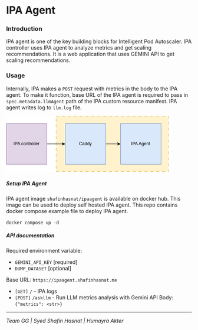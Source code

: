 # IPA Agent
### Introduction
IPA agent is one of the key building blocks for Intelligent Pod Autoscaler. IPA controller uses IPA agent to analyze metrics and get scaling recommendations. It is a web application that uses GEMINI API to get scaling recommendations. 

### Usage
Internally, IPA makes a `POST` request with metrics in the body to the IPA agent. To make it function, base URL of the IPA agent is required to pass in `spec.metadata.llmAgent` path of the IPA custom resource manifest. IPA agent writes log to `llm.log` file.

![](./ipaagent.png)

##### Setup IPA Agent
IPA agent image `shafinhasnat/ipaagent` is available on docker hub. This image can be used to deploy self hosted IPA agent. This repo contains docker compose example file to deploy IPA agent.
```
docker compose up -d
```

##### API documentation
Required environment variable:

- `GEMINI_API_KEY` [required]
- `DUMP_DATASET` [optional]

Base URL: `https://ipaagent.shafinhasnat.me`
- `[GET]` `/` - IPA logs
- `[POST]` `/askllm` - Run LLM metrics analysis with Gemini API
Body: `{"metrics": <str>}`

---
*Team GG | Syed Shafin Hasnat | Humayra Akter*
